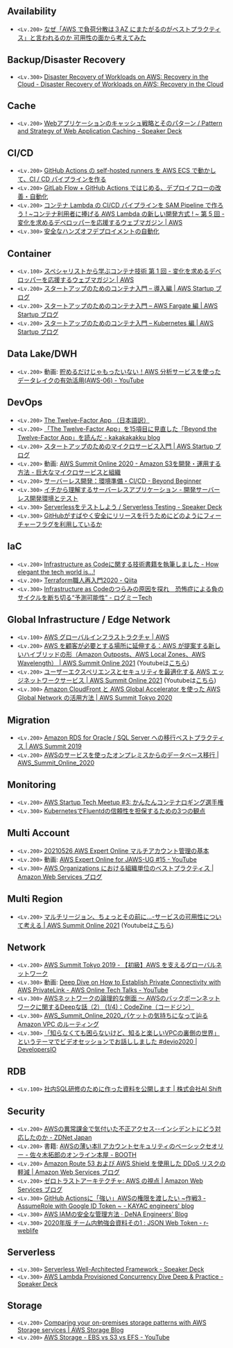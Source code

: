 ## Availability
- `<Lv.200>` [なぜ「AWS で負荷分散は３AZ にまたがるのがベストプラクティス」と言われるのか 可用性の面から考えてみた](https://dev.classmethod.jp/articles/202008-three-az-load-balancing/)

## Backup/Disaster Recovery
- `<Lv.300>` [Disaster Recovery of Workloads on AWS: Recovery in the Cloud - Disaster Recovery of Workloads on AWS: Recovery in the Cloud](https://docs.aws.amazon.com/ja_jp/whitepapers/latest/disaster-recovery-workloads-on-aws/disaster-recovery-workloads-on-aws.html)

## Cache
- `<Lv.200>` [Webアプリケーションのキャッシュ戦略とそのパターン / Pattern and Strategy of Web Application Caching - Speaker Deck](https://speakerdeck.com/moznion/pattern-and-strategy-of-web-application-caching)

## CI/CD
- `<Lv.200>` [GitHub Actions の self-hosted runners を AWS ECS で動かして、CI / CD パイプラインを作る](https://techblog.exawizards.com/entry/2020/10/22/080000)
- `<Lv.200>` [GitLab Flow + GitHub Actions ではじめる、デプロイフローの改善・自動化](https://techblog.exawizards.com/entry/2021/01/21/111031)
- `<Lv.200>` [コンテナ Lambda の CI/CD パイプラインを SAM Pipeline で作ろう ! ~コンテナ利用者に捧げる AWS Lambda の新しい開発方式 ! ~ 第 5 回 - 変化を求めるデベロッパーを応援するウェブマガジン | AWS](https://aws.amazon.com/jp/builders-flash/202109/new-lambda-container-development-5/?awsf.filter-name=*all)
- `<Lv.300>` [安全なハンズオフデプロイメントの自動化](https://aws.amazon.com/jp/builders-library/automating-safe-hands-off-deployments/)

## Container
- `<Lv.100>` [スペシャリストから学ぶコンテナ技術 第 1 回 - 変化を求めるデベロッパーを応援するウェブマガジン | AWS](https://aws.amazon.com/jp/builders-flash/202104/chat-container-specialist/)
- `<Lv.200>` [スタートアップのためのコンテナ入門 – 導入編 | AWS Startup ブログ](https://aws.amazon.com/jp/blogs/startup/techblog-container-introduction/)
- `<Lv.200>` [スタートアップのためのコンテナ入門 – AWS Fargate 編 | AWS Startup ブログ](https://aws.amazon.com/jp/blogs/startup/techblog-container-fargate-1/)
- `<Lv.200>` [スタートアップのためのコンテナ入門 – Kubernetes 編 | AWS Startup ブログ](https://aws.amazon.com/jp/blogs/startup/techblog-container-k8s-1/)

## Data Lake/DWH
- `<Lv.200>` 動画: [貯めるだけじゃもったいない！AWS 分析サービスを使ったデータレイクの有効活用(AWS-06) - YouTube](https://www.youtube.com/watch?v=95P_6_CJeys)

## DevOps
- `<Lv.200>` [The Twelve-Factor App （日本語訳）](https://12factor.net/ja/)
- `<Lv.200>` [「The Twelve-Factor App」を15項目に見直した「Beyond the Twelve-Factor App」を読んだ - kakakakakku blog](https://kakakakakku.hatenablog.com/entry/2020/03/09/084833)
- `<Lv.200>` [スタートアップのためのマイクロサービス入門 | AWS Startup ブログ](https://aws.amazon.com/jp/blogs/startup/techblog-microservices-introduction/)
- `<Lv.200>` 動画: [AWS Summit Online 2020 - Amazon S3を開発・運用する方法 - 巨大なマイクロサービスと組織](https://resources.awscloud.com/vidyard-all-players/aws-33-aws-summit-online-2020-720p-2)
- `<Lv.200>` [サーバーレス開発：環境準備・CI/CD - Beyond Beginner](https://pages.awscloud.com/rs/112-TZM-766/images/3_serverless_development.pdf)
- `<Lv.300>` [イチから理解するサーバーレスアプリケーション - 開発サーバーレス開発環境とテスト](https://pages.awscloud.com/rs/112-TZM-766/images/20200827_serverless_session2.pdf)
- `<Lv.300>` [Serverlessをテストしよう / Serverless Testing - Speaker Deck](https://speakerdeck.com/_kensh/serverless-testing)
- `<Lv.300>` [GitHubがすばやく安全にリリースを行うためにどのようにフィーチャーフラグを利用しているか](https://www.infoq.com/jp/news/2021/06/github-feature-flags/)

## IaC
- `<Lv.200>` [Infrastructure as Codeに関する技術書籍を執筆しました - How elegant the tech world is...!](https://iselegant.hatenablog.com/entry/2021/06/19/231213)
- `<Lv.200>` [Terraform職人再入門2020 - Qiita](https://qiita.com/minamijoyo/items/3a7467f70d145ac03324)
- `<Lv.300>` [Infrastructure as Codeのつらみの原因を探れ　恐怖症による負のサイクルを断ち切る“予測可能性” - ログミーTech](https://logmi.jp/tech/articles/324822)

## Global Infrastructure / Edge Network
- `<Lv.100>` [AWS グローバルインフラストラクチャ | AWS](https://aws.amazon.com/jp/about-aws/global-infrastructure/)
- `<Lv.200>` [AWS を顧客が必要とする場所に延伸する：AWS が提案する新しいハイブリッドの形（Amazon Outposts、AWS Local Zones、AWS Wavelength） | AWS Summit Online 2021](https://d1.awsstatic.com/events/jp/2021/summit-online/AWS-16_AWS_Summit_Online_2021_CMP04.pdf) (Youtubeは[こちら](https://www.youtube.com/watch?v=K00ZUUSSNjM))
- `<Lv.200>` [ユーザーエクスペリエンスとセキュリティを最適化する AWS エッジネットワークサービス | AWS Summit Online 2021](https://d1.awsstatic.com/events/jp/2021/summit-online/AWS-33_AWS_Summit_Online_2021_NET02.pdf) (Youtubeは[こちら](https://youtu.be/qFxrmCXm8Vg))
- `<Lv.300>` [Amazon CloudFront と AWS Global Accelerator を使った AWS Global Network の活用方法 | AWS Summit Tokyo 2020](https://pages.awscloud.com/rs/112-TZM-766/images/AWS-29_AWS_Summit_Online_2020_NET02.pdf)

## Migration
- `<Lv.200>` [Amazon RDS for Oracle / SQL Server への移行ベストプラクティス | AWS Summit 2019](https://pages.awscloud.com/rs/112-TZM-766/images/B3-01.pdf)
- `<Lv.200>` [AWSのサービスを使ったオンプレミスからのデータベース移⾏ | AWS_Summit_Online_2020](https://pages.awscloud.com/rs/112-TZM-766/images/AWS-18_AWS_Summit_Online_2020_DAT01.pdf)

## Monitoring
- `<Lv.200>` [AWS Startup Tech Meetup #3: かんたんコンテナロギング選手権](https://speakerdeck.com/prog893/aws-startup-tech-meetup-number-3-kantankontenaroginguxuan-shou-quan)
- `<Lv.300>` [KubernetesでFluentdの信頼性を担保するための3つの観点](https://zenn.dev/taisho6339/articles/eff38b47cbdbcb)

## Multi Account
- `<Lv.200>` [20210526 AWS Expert Online マルチアカウント管理の基本](https://www.slideshare.net/AmazonWebServicesJapan/20210526-aws-expert-online)
- `<Lv.200>` 動画: [AWS Expert Online for JAWS-UG #15 - YouTube](https://www.youtube.com/watch?v=3QJ-RA5R0Jk)
- `<Lv.300>` [AWS Organizations における組織単位のベストプラクティス | Amazon Web Services ブログ](https://aws.amazon.com/jp/blogs/news/best-practices-for-organizational-units-with-aws-organizations/)

## Multi Region
- `<Lv.200>` [マルチリージョン、ちょっとその前に...-サービスの可用性について考える | AWS Summit Online 2021](https://d1.awsstatic.com/events/jp/2021/summit-online/AWS-53_AWS_Summit_Online_2021_Thinking-about-Availability.pdf) (Youtubeは[こちら](https://www.youtube.com/watch?v=8MyZ84WEjrc))

## Network
- `<Lv.200>` [AWS Summit Tokyo 2019 - 【初級】AWS を支えるグローバルネットワーク](https://pages.awscloud.com/rs/112-TZM-766/images/C1-02.pdf)
- `<Lv.300>` 動画: [Deep Dive on How to Establish Private Connectivity with AWS PrivateLink - AWS Online Tech Talks - YouTube](https://www.youtube.com/watch?v=weN2sCKFquA)
- `<Lv.300>` [AWSネットワークの論理的な側面 ～ AWSのバックボーンネットワークに関するDeepな話（2） (1/4)：CodeZine（コードジン）](https://codezine.jp/article/detail/9790)
- `<Lv.300>` [AWS_Summit_Online_2020_パケットの気持ちになって辿る Amazon VPC のルーティング](https://pages.awscloud.com/rs/112-TZM-766/images/AWS-08_AWS_Summit_Online_2020_NET01.pdf)
- `<Lv.300>` [「知らなくても困らないけど、知ると楽しいVPCの裏側の世界」というテーマでビデオセッションでお話ししました #devio2020 | DevelopersIO](https://dev.classmethod.jp/articles/devio-connect-2020-chibayuki-vpc/)

## RDB
- `<Lv.100>` [社内SQL研修のために作った資料を公開します | 株式会社AI Shift](https://www.ai-shift.co.jp/techblog/1980)

## Security
- `<Lv.200>` [AWSの異常課金で気付いた不正アクセス--インシデントにどう対応したのか - ZDNet Japan](https://japan.zdnet.com/article/35133681/)
- `<Lv.200>` 書籍: [AWSの薄い本Ⅱ アカウントセキュリティのベーシックセオリー - 佐々木拓郎のオンライン本屋 - BOOTH](https://takuros.booth.pm/items/1919060)
- `<Lv.200>` [Amazon Route 53 および AWS Shield を使用した DDoS リスクの軽減 | Amazon Web Services ブログ](https://aws.amazon.com/jp/blogs/news/reduce-ddos-risks-using-amazon-route-53-and-aws-shield/)
- `<Lv.200>` [ゼロトラストアーキテクチャ: AWS の視点 | Amazon Web Services ブログ](https://aws.amazon.com/jp/blogs/news/zero-trust-architectures-an-aws-perspective/)
- `<Lv.300>` [GitHub Actionsに「強い」AWSの権限を渡したい ~作戦3 - AssumeRole with Google ID Token ~ - KAYAC engineers' blog](https://techblog.kayac.com/assume-role-with-google-id-token)
- `<Lv.300>` [AWS IAMの安全な管理方法 · DeNA Engineers' Blog](https://engineer.dena.com/posts/2019.12/aws-iam-management/)
- `<Lv.300>` [2020年版 チーム内勉強会資料その1 : JSON Web Token - r-weblife](https://ritou.hatenablog.com/entry/2020/06/08/050000)

## Serverless
- `<Lv.300>` [Serverless Well-Architected Framework - Speaker Deck](https://speakerdeck.com/_kensh/serverless-well-architected-framework)
- `<Lv.300>` [AWS Lambda Provisioned Concurrency Dive Deep & Practice - Speaker Deck](https://speakerdeck.com/_kensh/aws-lambda-provisioned-concurrency-dive-deep-and-practice)

## Storage
- `<Lv.200>` [Comparing your on-premises storage patterns with AWS Storage services | AWS Storage Blog](https://aws.amazon.com/blogs/storage/comparing-your-on-premises-storage-patterns-with-aws-storage-services/)
- `<Lv.200>` [AWS Storage - EBS vs S3 vs EFS - YouTube](https://www.youtube.com/watch?v=6vNC_BCqFmI)
